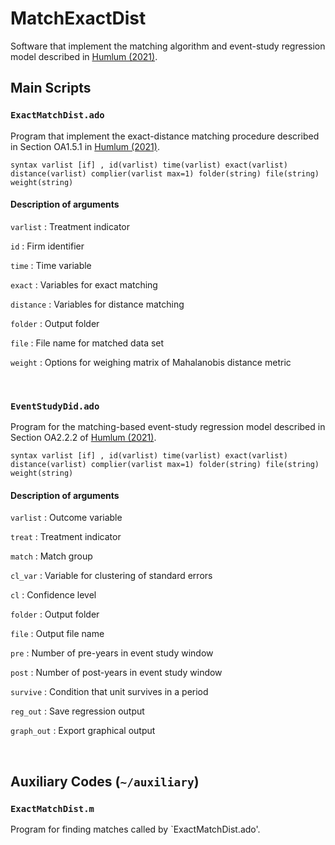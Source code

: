 # MatchExactDist
Software that implement the matching algorithm and event-study regression model described in [Humlum (2021)](https://andershumlum.com/s/humlumJMP.pdf).
&nbsp;
## Main Scripts 
### `ExactMatchDist.ado` 
Program that implement the exact-distance matching procedure described in Section OA1.5.1 in [Humlum (2021)](https://andershumlum.com/s/humlumJMP.pdf).

```
syntax varlist [if] , id(varlist) time(varlist) exact(varlist) distance(varlist) complier(varlist max=1) folder(string) file(string) weight(string)
```
#### Description of arguments

`varlist`
  : Treatment indicator

`id`
  : Firm identifier

`time`
  : Time variable

`exact`
  : Variables for exact matching   

`distance`
  : Variables for distance matching

`folder`
  : Output folder

`file`
  : File name for matched data set

`weight`
  : Options for weighing matrix of Mahalanobis distance metric 


&nbsp;

### `EventStudyDid.ado` 
Program for the matching-based event-study regression model described in Section OA2.2.2 of [Humlum (2021)](https://andershumlum.com/s/humlumJMP.pdf).

```
syntax varlist [if] , id(varlist) time(varlist) exact(varlist) distance(varlist) complier(varlist max=1) folder(string) file(string) weight(string)
```
#### Description of arguments

`varlist`
  : Outcome variable

`treat`
  : Treatment indicator

`match`
  : Match group

`cl_var`
  : Variable for clustering of standard errors

`cl`
  : Confidence level 

`folder`
  : Output folder

`file`
  : Output file name

`pre`
  : Number of pre-years in event study window

`post`
  : Number of post-years in event study window

`survive`
  : Condition that unit survives in a period

`reg_out`
  : Save regression output

`graph_out`
  : Export graphical output 


&nbsp;
## Auxiliary Codes (`~/auxiliary`)
### `ExactMatchDist.m` 
Program for finding matches called by `ExactMatchDist.ado'.
